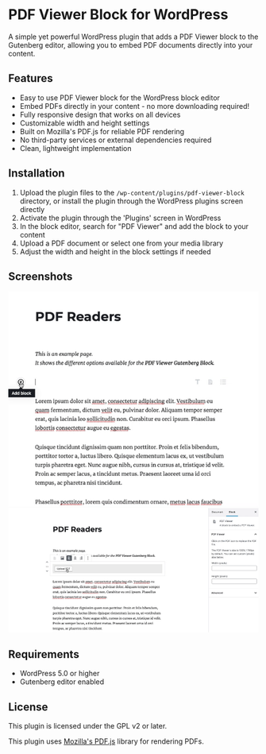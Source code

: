 # PDF Viewer Block for WordPress

A simple yet powerful WordPress plugin that adds a PDF Viewer block to the Gutenberg editor, allowing you to embed PDF documents directly into your content.

## Features

- Easy to use PDF Viewer block for the WordPress block editor
- Embed PDFs directly in your content - no more downloading required!
- Fully responsive design that works on all devices
- Customizable width and height settings
- Built on Mozilla's PDF.js for reliable PDF rendering
- No third-party services or external dependencies required
- Clean, lightweight implementation

## Installation

1. Upload the plugin files to the `/wp-content/plugins/pdf-viewer-block` directory, or install the plugin through the WordPress plugins screen directly
2. Activate the plugin through the 'Plugins' screen in WordPress
3. In the block editor, search for "PDF Viewer" and add the block to your content
4. Upload a PDF document or select one from your media library
5. Adjust the width and height in the block settings if needed

## Screenshots

![PDF Viewer Block in Editor](assets/screenshot-1.gif)
![PDF Viewer on Frontend](assets/screenshot-2.gif)

## Requirements

- WordPress 5.0 or higher
- Gutenberg editor enabled

## License

This plugin is licensed under the GPL v2 or later.

This plugin uses [Mozilla's PDF.js](https://mozilla.github.io/pdf.js/) library for rendering PDFs.
